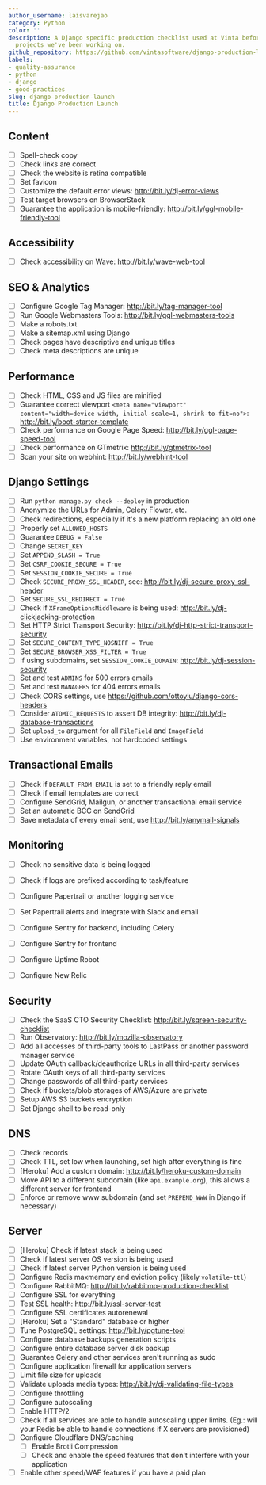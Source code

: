 ```yaml
---
author_username: laisvarejao
category: Python
color: ''
description: A Django specific production checklist used at Vinta before launching
  projects we've been working on.
github_repository: https://github.com/vintasoftware/django-production-launch-checklist
labels:
- quality-assurance
- python
- django
- good-practices
slug: django-production-launch
title: Django Production Launch
---
```

## Content
 * [ ] Spell-check copy
 * [ ] Check links are correct
 * [ ] Check the website is retina compatible
 * [ ] Set favicon
 * [ ] Customize the default error views: http://bit.ly/dj-error-views 
 * [ ] Test target browsers on BrowserStack
 * [ ] Guarantee the application is mobile-friendly: http://bit.ly/ggl-mobile-friendly-tool 

## Accessibility
 * [ ] Check accessibility on Wave: http://bit.ly/wave-web-tool

## SEO & Analytics
 * [ ] Configure Google Tag Manager: http://bit.ly/tag-manager-tool 
 * [ ] Run Google Webmasters Tools: http://bit.ly/ggl-webmasters-tools  
 * [ ] Make a robots.txt
 * [ ] Make a sitemap.xml using Django
 * [ ] Check pages have descriptive and unique titles
 * [ ] Check meta descriptions are unique

## Performance
 * [ ] Check HTML, CSS and JS files are minified
 * [ ] Guarantee correct viewport `<meta name="viewport" content="width=device-width, initial-scale=1, shrink-to-fit=no">`: http://bit.ly/boot-starter-template 
 * [ ] Check performance on Google Page Speed: http://bit.ly/ggl-page-speed-tool 
 * [ ] Check performance on GTmetrix: http://bit.ly/gtmetrix-tool 
 * [ ] Scan your site on webhint: http://bit.ly/webhint-tool 

## Django Settings
 * [ ] Run `python manage.py check --deploy` in production
 * [ ] Anonymize the URLs for Admin, Celery Flower, etc.
 * [ ] Check redirections, especially if it's a new platform replacing an old one
 * [ ] Properly set `ALLOWED_HOSTS`
 * [ ] Guarantee `DEBUG = False`
 * [ ] Change `SECRET_KEY`
 * [ ] Set `APPEND_SLASH = True`
 * [ ] Set `CSRF_COOKIE_SECURE = True`
 * [ ] Set `SESSION_COOKIE_SECURE = True`
 * [ ] Check `SECURE_PROXY_SSL_HEADER`, see: http://bit.ly/dj-secure-proxy-ssl-header 
 * [ ] Set `SECURE_SSL_REDIRECT = True`
 * [ ] Check if `XFrameOptionsMiddleware` is being used: http://bit.ly/dj-clickjacking-protection 
 * [ ] Set HTTP Strict Transport Security: http://bit.ly/dj-http-strict-transport-security 
 * [ ] Set `SECURE_CONTENT_TYPE_NOSNIFF = True`
 * [ ] Set `SECURE_BROWSER_XSS_FILTER = True`
 * [ ] If using subdomains, set `SESSION_COOKIE_DOMAIN`: http://bit.ly/dj-session-security 
 * [ ] Set and test `ADMINS` for 500 errors emails
 * [ ] Set and test `MANAGERS` for 404 errors emails
 * [ ] Check CORS settings, use https://github.com/ottoyiu/django-cors-headers
 * [ ] Consider `ATOMIC_REQUESTS` to assert DB integrity: http://bit.ly/dj-database-transactions 
 * [ ] Set `upload_to` argument for all `FileField` and `ImageField`
 * [ ] Use environment variables, not hardcoded settings

## Transactional Emails
 * [ ] Check if `DEFAULT_FROM_EMAIL` is set to a friendly reply email
 * [ ] Check if email templates are correct
 * [ ] Configure SendGrid, Mailgun, or another transactional email service
 * [ ] Set an automatic BCC on SendGrid
 * [ ] Save metadata of every email sent, use http://bit.ly/anymail-signals 

 ## Monitoring
 * [ ] Check no sensitive data is being logged
 * [ ] Check if logs are prefixed according to task/feature
 * [ ] Configure Papertrail or another logging service


 * [ ] Set Papertrail alerts and integrate with Slack and email  
 * [ ] Configure Sentry for backend, including Celery
 * [ ] Configure Sentry for frontend
 * [ ] Configure Uptime Robot
 * [ ] Configure New Relic

## Security
 * [ ] Check the SaaS CTO Security Checklist: http://bit.ly/sqreen-security-checklist 
 * [ ] Run Observatory: http://bit.ly/mozilla-observatory 
 * [ ] Add all accesses of third-party tools to LastPass or another password manager service
 * [ ] Update OAuth callback/deauthorize URLs in all third-party services
 * [ ] Rotate OAuth keys of all third-party services
 * [ ] Change passwords of all third-party services
 * [ ] Check if buckets/blob storages of AWS/Azure are private
 * [ ] Setup AWS S3 buckets encryption
 * [ ] Set Django shell to be read-only

## DNS
 * [ ] Check records
 * [ ] Check TTL, set low when launching, set high after everything is fine
 * [ ] [Heroku] Add a custom domain: http://bit.ly/heroku-custom-domain 
 * [ ] Move API to a different subdomain (like `api.example.org`), this allows a different server for frontend
 * [ ] Enforce or remove www subdomain (and set `PREPEND_WWW` in Django if necessary)

## Server
 * [ ] [Heroku] Check if latest stack is being used
 * [ ] Check if latest server OS version is being used
 * [ ] Check if latest server Python version is being used
 * [ ] Configure Redis maxmemory and eviction policy (likely `volatile-ttl`)
 * [ ] Configure RabbitMQ: http://bit.ly/rabbitmq-production-checklist 
 * [ ] Configure SSL for everything
 * [ ] Test SSL health: http://bit.ly/ssl-server-test 
 * [ ] Configure SSL certificates autorenewal
 * [ ] [Heroku] Set a "Standard" database or higher
 * [ ] Tune PostgreSQL settings: http://bit.ly/pgtune-tool 
 * [ ] Configure database backups generation scripts
 * [ ] Configure entire database server disk backup
 * [ ] Guarantee Celery and other services aren't running as sudo
 * [ ] Configure application firewall for application servers
 * [ ] Limit file size for uploads
 * [ ] Validate uploads media types: http://bit.ly/dj-validating-file-types 
 * [ ] Configure throttling
 * [ ] Configure autoscaling
 * [ ] Enable HTTP/2
 * [ ] Check if all services are able to handle autoscaling upper limits. (Eg.: will your Redis be able to handle connections if X servers are provisioned)
 * [ ] Configure Cloudflare DNS/caching 
	 * [ ] Enable Brotli Compression
	 * [ ] Check and enable the speed features that don't interfere with your application
 * [ ] Enable other speed/WAF features if you have a paid plan
